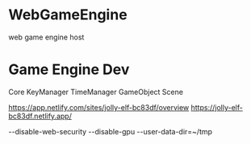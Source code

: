# WebGameEngine
web game engine host

# Game Engine Dev
Core
KeyManager
TimeManager
GameObject
Scene

https://app.netlify.com/sites/jolly-elf-bc83df/overview
https://jolly-elf-bc83df.netlify.app/


--disable-web-security --disable-gpu --user-data-dir=~/tmp 